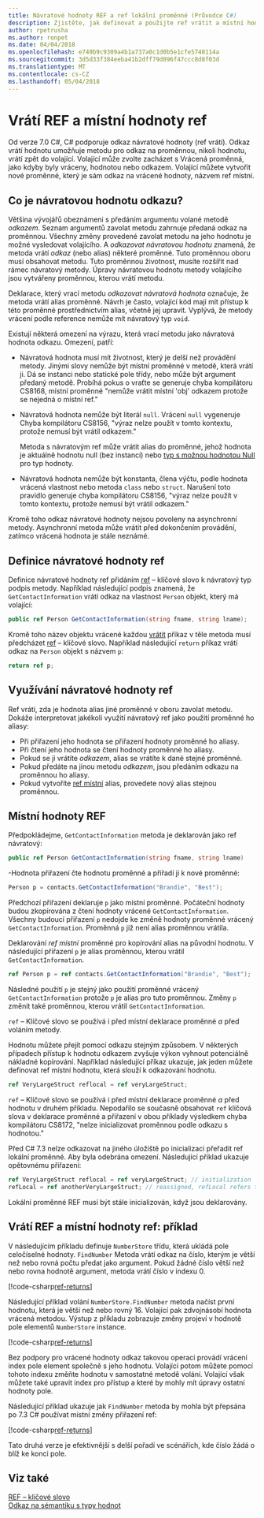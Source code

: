 ```yaml
---
title: Návratové hodnoty REF a ref lokální proměnné (Průvodce C#)
description: Zjistěte, jak definovat a použijte ref vrátit a místní hodnoty ref
author: rpetrusha
ms.author: ronpet
ms.date: 04/04/2018
ms.openlocfilehash: e749b9c9309a4b1a737a0c1d0b5e1cfe5748114a
ms.sourcegitcommit: 3d5d33f384eeba41b2dff79d096f47ccc8d8f03d
ms.translationtype: MT
ms.contentlocale: cs-CZ
ms.lasthandoff: 05/04/2018
---
```

# <a name="ref-returns-and-ref-locals"></a>Vrátí REF a místní hodnoty ref

Od verze 7.0 C#, C# podporuje odkaz návratové hodnoty (ref vrátí). Odkaz vrátí hodnotu umožňuje metodu pro odkaz na proměnnou, nikoli hodnotu, vrátí zpět do volající. Volající může zvolte zacházet s Vrácená proměnná, jako kdyby byly vráceny, hodnotou nebo odkazem. Volající můžete vytvořit nové proměnné, který je sám odkaz na vrácené hodnoty, názvem ref místní.

## <a name="what-is-a-reference-return-value"></a>Co je návratovou hodnotu odkazu?

Většina vývojářů obeznámeni s předáním argumentu volané metodě *odkazem*. Seznam argumentů zavolat metodu zahrnuje předaná odkaz na proměnnou. Všechny změny provedené zavolat metodu na jeho hodnotu je možné vysledovat volajícího. A *odkazovat návratovou hodnotu* znamená, že metoda vrátí *odkaz* (nebo alias) některé proměnné. Tuto proměnnou oboru musí obsahovat metodu. Tuto proměnnou životnost, musíte rozšířit nad rámec návratový metody. Úpravy návratovou hodnotu metody volajícího jsou vytvářeny proměnnou, kterou vrátí metodu.

Deklarace, který vrací metodu *odkazovat návratová hodnota* označuje, že metoda vrátí alias proměnné. Návrh je často, volající kód mají mít přístup k této proměnné prostřednictvím alias, včetně jej upravit. Vyplývá, že metody vrácení podle reference nemůže mít návratový typ `void`.

Existují některá omezení na výrazu, která vrací metodu jako návratová hodnota odkazu. Omezení, patří:

- Návratová hodnota musí mít životnost, který je delší než provádění metody. Jinými slovy nemůže být místní proměnné v metodě, která vrátí ji. Dá se instanci nebo statické pole třídy, nebo může být argument předaný metodě. Probíhá pokus o vraťte se generuje chyba kompilátoru CS8168, místní proměnné "nemůže vrátit místní 'obj' odkazem protože se nejedná o místní ref."

- Návratová hodnota nemůže být literál `null`. Vrácení `null` vygeneruje Chyba kompilátoru CS8156, "výraz nelze použít v tomto kontextu, protože nemusí být vrátil odkazem."

   Metoda s návratovým ref může vrátit alias do proměnné, jehož hodnota je aktuálně hodnotu null (bez instancí) nebo [typ s možnou hodnotou Null](../nullable-types/index.md) pro typ hodnoty.
 
- Návratová hodnota nemůže být konstanta, člena výčtu, podle hodnota vrácená vlastnost nebo metoda `class` nebo `struct`. Narušení toto pravidlo generuje chyba kompilátoru CS8156, "výraz nelze použít v tomto kontextu, protože nemusí být vrátil odkazem."

Kromě toho odkaz návratové hodnoty nejsou povoleny na asynchronní metody. Asynchronní metoda může vrátit před dokončením provádění, zatímco vrácená hodnota je stále neznámé.
 
## <a name="defining-a-ref-return-value"></a>Definice návratové hodnoty ref

Definice návratové hodnoty ref přidáním [ref](../../language-reference/keywords/ref.md) – klíčové slovo k návratový typ podpis metody. Například následující podpis znamená, že `GetContactInformation` vrátí odkaz na vlastnost `Person` objekt, který má volající:

```csharp
public ref Person GetContactInformation(string fname, string lname);
```

Kromě toho název objektu vrácené každou [vrátit](../../language-reference/keywords/return.md) příkaz v těle metoda musí předcházet [ref](../../language-reference/keywords/ref.md) – klíčové slovo. Například následující `return` příkaz vrátí odkaz na `Person` objekt s názvem `p`:

```csharp
return ref p;
```

## <a name="consuming-a-ref-return-value"></a>Využívání návratové hodnoty ref

Ref vrátí, zda je hodnota alias jiné proměnné v oboru zavolat metodu. Dokáže interpretovat jakékoli využití návratový ref jako použití proměnné ho aliasy:

- Při přiřazení jeho hodnota se přiřazení hodnoty proměnné ho aliasy.
- Při čtení jeho hodnota se čtení hodnoty proměnné ho aliasy.
- Pokud se ji vrátíte *odkazem*, alias se vrátíte k dané stejné proměnné.
- Pokud předáte na jinou metodu *odkazem*, jsou předáním odkazu na proměnnou ho aliasy.
- Pokud vytvoříte [ref místní](#ref-local) alias, provedete nový alias stejnou proměnnou.


## <a name="ref-locals"></a>Místní hodnoty REF

Předpokládejme, `GetContactInformation` metoda je deklarován jako ref návratový:

```csharp
public ref Person GetContactInformation(string fname, string lname)
```

-Hodnota přiřazení čte hodnotu proměnné a přiřadí ji k nové proměnné:

```csharp
Person p = contacts.GetContactInformation("Brandie", "Best");
```

Předchozí přiřazení deklaruje `p` jako místní proměnné. Počáteční hodnoty budou zkopírována z čtení hodnoty vrácené `GetContactInformation`. Všechny budoucí přiřazení `p` nedojde ke změně hodnoty proměnné vrácený `GetContactInformation`. Proměnná `p` již není alias proměnnou vrátila.

Deklarování *ref místní* proměnné pro kopírování alias na původní hodnotu. V následující přiřazení `p` je alias proměnnou, kterou vrátil `GetContactInformation`.

```csharp
ref Person p = ref contacts.GetContactInformation("Brandie", "Best");
```

Následné použití `p` je stejný jako použití proměnné vrácený `GetContactInformation` protože `p` je alias pro tuto proměnnou. Změny `p` změnit také proměnnou, kterou vrátil `GetContactInformation`.

`ref` – Klíčové slovo se používá i před místní deklarace proměnné *a* před voláním metody. 

Hodnotu můžete přejít pomocí odkazu stejným způsobem. V některých případech přístup k hodnotu odkazem zvyšuje výkon vyhnout potenciálně nákladné kopírování. Například následující příkaz ukazuje, jak jeden můžete definovat ref místní hodnotu, která slouží k odkazování hodnotu.

```csharp
ref VeryLargeStruct reflocal = ref veryLargeStruct;
```

`ref` – Klíčové slovo se používá i před místní deklarace proměnné *a* před hodnotu v druhém příkladu. Nepodařilo se současně obsahovat `ref` klíčová slova v deklarace proměnné a přiřazení v obou příklady výsledkem chyba kompilátoru CS8172, "nelze inicializovat proměnnou podle odkazu s hodnotou." 

Před C# 7.3 nelze odkazovat na jiného úložiště po inicializaci přeřadit ref lokální proměnné. Aby byla odebrána omezení. Následující příklad ukazuje opětovnému přiřazení:

```csharp
ref VeryLargeStruct reflocal = ref veryLargeStruct; // initialization
refLocal = ref anotherVeryLargeStruct; // reassigned, refLocal refers to different storage.
```

 Lokální proměnné REF musí být stále inicializován, když jsou deklarovány.

## <a name="ref-returns-and-ref-locals-an-example"></a>Vrátí REF a místní hodnoty ref: příklad

V následujícím příkladu definuje `NumberStore` třídu, která ukládá pole celočíselné hodnoty. `FindNumber` Metoda vrátí odkaz na číslo, kterým je větší než nebo rovná počtu předat jako argument. Pokud žádné číslo větší než nebo rovna hodnotě argument, metoda vrátí číslo v indexu 0. 

[!code-csharp[ref-returns](../../../../samples/snippets/csharp/programming-guide/ref-returns/NumberStore.cs#1)]

Následující příklad volání `NumberStore.FindNumber` metoda načíst první hodnotu, která je větší než nebo rovný 16. Volající pak zdvojnásobí hodnota vrácená metodou. Výstup z příkladu zobrazuje změny projeví v hodnotě pole elementů `NumberStore` instance.

[!code-csharp[ref-returns](../../../../samples/snippets/csharp/programming-guide/ref-returns/NumberStore.cs#2)]

Bez podpory pro vrácené hodnoty odkaz takovou operaci provádí vrácení index pole element společně s jeho hodnotu. Volající potom můžete pomocí tohoto indexu změňte hodnotu v samostatné metodě volání. Volající však můžete také upravit index pro přístup a které by mohly mít úpravy ostatní hodnoty pole.  

Následující příklad ukazuje jak `FindNumber` metoda by mohla být přepsána po 7.3 C# používat místní změny přiřazení ref:

[!code-csharp[ref-returns](../../../../samples/snippets/csharp/programming-guide/ref-returns/NumberStoreUpdated.cs#1)]

Tato druhá verze je efektivnější s delší pořadí ve scénářích, kde číslo žádá o blíž ke konci pole.

## <a name="see-also"></a>Viz také

[REF – klíčové slovo](../../language-reference/keywords/ref.md)  
[Odkaz na sémantiku s typy hodnot](../../../csharp/reference-semantics-with-value-types.md)
